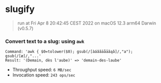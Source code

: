 # slugify
 
> run at Fri Apr  8 20:42:45 CEST 2022 on macOS 12.3 arm64 Darwin (v0.5.7)
 
### Convert text to a slug: using `awk`
```
Command: 'awk { $0=tolower($0); gsub(/[àáâãäåāăąǎ]/,"a"); gsub(/[æ]/,"...'
Result: '(Demain, dès l'aube)' => 'demain-des-laube'
```
* Throughput speed: `6 MB/sec`
* Invocation speed: `243 ops/sec`

